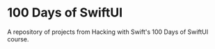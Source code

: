 # 100 Days of SwiftUI
A repository of projects from Hacking with Swift's 100 Days of SwiftUI course.
